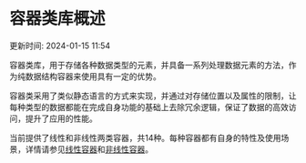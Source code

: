 # 容器类库概述

更新时间: 2024-01-15 11:54

容器类库，用于存储各种数据类型的元素，并具备一系列处理数据元素的方法，作为纯数据结构容器来使用具有一定的优势。

容器类采用了类似静态语言的方式来实现，并通过对存储位置以及属性的限制，让每种类型的数据都能在完成自身功能的基础上去除冗余逻辑，保证了数据的高效访问，提升了应用的性能。

当前提供了线性和非线性两类容器，共14种。每种容器都有自身的特性及使用场景，详情请参见[线性容器](https://developer.harmonyos.com/cn/docs/documentation/doc-guides-V3/linear-container-0000001681209893-V3)和[非线性容器](https://developer.harmonyos.com/cn/docs/documentation/doc-guides-V3/nonlinear-container-0000001632530094-V3)。

